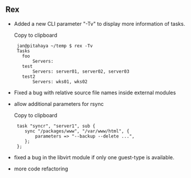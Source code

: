 Rex
---

-   Added a new CLI parameter "-Tv" to display more information of tasks.

    Copy to clipboard

         jan@pitahaya ~/temp $ rex -Tv
         Tasks
           foo                            
               Servers: 
           test                           
               Servers: server01, server02, server03
           test2                          
               Servers: wks01, wks02
         

-   Fixed a bug with relative source file names inside external modules

-   allow additional parameters for rsync

    Copy to clipboard

         task "syncr", "server1", sub {
            sync "/packages/www", "/var/www/html", {
                parameters => "--backup --delete ...",   
            };
         };

-   fixed a bug in the libvirt module if only one guest-type is available.

-   more code refactoring


